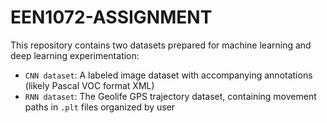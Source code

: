 # EEN1072-ASSIGNMENT
This repository contains two datasets prepared for machine learning and deep learning experimentation:

- `CNN dataset`: A labeled image dataset with accompanying annotations (likely Pascal VOC format XML)
- `RNN dataset`: The Geolife GPS trajectory dataset, containing movement paths in `.plt` files organized by user
